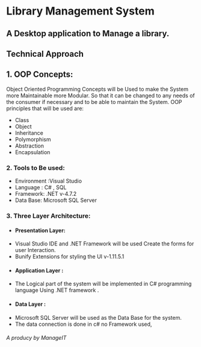# Library Management System
## A Desktop application to Manage a library.
## Technical Approach

## 1. OOP Concepts:
Object Oriented Programming Concepts will be Used to make the System more Maintainable more Modular. So that it can be changed to any needs of the consumer if necessary and to be able to maintain the System. OOP principles that will be used are:

-   Class
-   Object 
-   Inheritance 
-   Polymorphism 
-   Abstraction
-   Encapsulation 
### 2. Tools to Be used:

-   Environment :Visual Studio
-   Language : C# , SQL
-   Framework: .NET v-4.7.2
-   Data Base: Microsoft SQL Server
### 3. Three Layer Architecture:
-  ####  Presentation Layer:
-   Visual Studio IDE and .NET Framework will be used Create the forms for user Interaction.
-   Bunify Extensions for styling the UI  v-1.11.5.1
-   #### Application Layer :
-   The Logical part of the system will be implemented in C# programming language Using .NET framework .
-   #### Data Layer :
-   Microsoft SQL Server will be used as the Data Base for the system.
- The data connection is done in c# no Framework used,


###### A producy by ManageIT